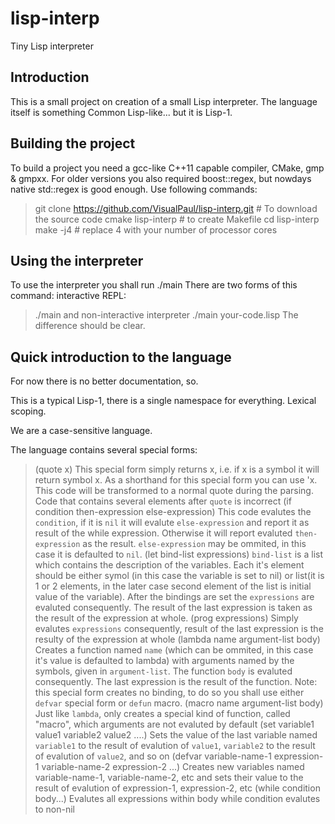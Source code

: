 lisp-interp
===========

Tiny Lisp interpreter

Introduction
------------

This is a small project on creation of a small Lisp interpreter. The language itself is something Common Lisp-like... but it is Lisp-1.

Building the project
--------------------

To build a project you need a gcc-like C++11 capable compiler, CMake, gmp & gmpxx. For older versions you also required boost::regex, but nowdays native std::regex is good enough.
Use following commands:
>    git clone https://github.com/VisualPaul/lisp-interp.git # To download the source code
>    cmake lisp-interp # to create Makefile
>    cd lisp-interp
>    make -j4 # replace 4 with your number of processor cores

Using the interpreter
---------------------

To use the interpreter you shall run ./main
There are two forms of this command: interactive REPL:
>    ./main
and non-interactive interpreter
>    ./main your-code.lisp
The difference should be clear.

Quick introduction to the language
----------------------------------

For now there is no better documentation, so.

This is a typical Lisp-1, there is a single namespace for everything. Lexical scoping.

We are a case-sensitive language.

The language contains several special forms:
>    (quote x)
This special form simply returns x, i.e. if x is a symbol it will return symbol x. As a shorthand for this special form you can use 'x.
This code will be transformed to a normal quote during the parsing. Code that contains several elements after `quote` is incorrect
>    (if condition then-expression else-expression)
This code evalutes the `condition`, if it is `nil` it will evalute `else-expression` and report it as result of the while expression.
Otherwise it will report evaluted `then-expression` as the result. `else-expression` may be ommited, in this case it is defaulted to `nil`.
>    (let bind-list expressions)
`bind-list` is a list which contains the description of the variables. Each it's element should be either symol (in this case the variable is set to nil)
or list(it is 1 or 2 elements, in the later case second element of the list is initial value of the variable).
After the bindings are set the `expressions` are evaluted consequently. The result of the last expression is taken as the result of the expression at whole.
>    (prog expressions)
Simply evalutes `expressions` consequently, result of the last expression is the resulty of the expression at whole
>    (lambda name argument-list body)
Creates a function named `name` (which can be ommited, in this case it's value is defaulted to lambda) with arguments named by the symbols, given in `argument-list`.
The function `body` is evaluted consequently. The last expression is the result of the function. Note: this special form creates no binding,
to do so you shall use either `defvar` special form or `defun` macro.
>    (macro name argument-list body)
Just like `lambda`, only creates a special kind of function, called "macro", which arguments are not evaluted by default
>    (set variable1 value1 variable2 value2 ....)
Sets the value of the last variable named `variable1` to the result of evalution of `value1`, `variable2` to the result of evalution of `value2`, and so on
>    (defvar variable-name-1 expression-1 variable-name-2 expression-2 ...)
Creates new variables named variable-name-1, variable-name-2, etc and sets their value to the result of evalution of expression-1, expression-2, etc
>    (while condition body...)
Evalutes all expressions within body while condition evalutes to non-nil
